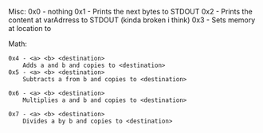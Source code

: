 Misc:
    0x0 - nothing
    0x1 - <length> 
        Prints the next <length> bytes to STDOUT
    0x2 - <varAddress>
        Prints the content at varAdrress to STDOUT (kinda broken i think)
    0x3 - <location> <value>
        Sets memory at location <location> to <value>

Math:

    0x4 - <a> <b> <destination>
        Adds a and b and copies to <destination>
    0x5 - <a> <b> <destination>
        Subtracts a from b and copies to <destination>

    0x6 - <a> <b> <destination>
        Multiplies a and b and copies to <destination>

    0x7 - <a> <b> <destination>
        Divides a by b and copies to <destination>
